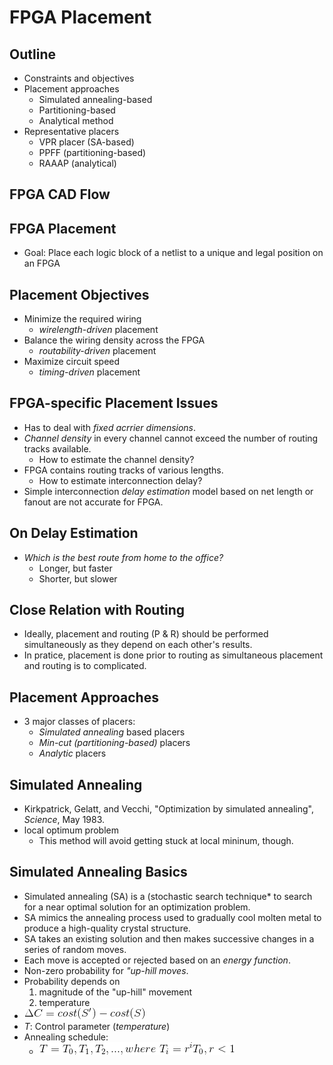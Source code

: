 # FPGA Placement

## Outline
* Constraints and objectives
* Placement approaches
	* Simulated annealing-based
	* Partitioning-based
	* Analytical method
* Representative placers
	* VPR placer (SA-based)
	* PPFF (partitioning-based)
	* RAAAP (analytical)

## FPGA CAD Flow

## FPGA Placement
* Goal: Place each logic block of a netlist to a unique and legal position on an FPGA

## Placement Objectives
* Minimize the required wiring
	* *wirelength-driven* placement
* Balance the wiring density across the FPGA
	* *routability-driven* placement
* Maximize circuit speed
	* *timing-driven* placement

## FPGA-specific Placement Issues
* Has to deal with *fixed acrrier dimensions*.
* *Channel density* in every channel cannot exceed
the number of routing tracks available.
	* How to estimate the channel density?
* FPGA contains routing tracks of various lengths.
	* How to estimate interconnection delay?
* Simple interconnection *delay estimation* model
based on net length or fanout are not accurate for FPGA.

## On Delay Estimation
* *Which is the best route from home to the office?*
	* Longer, but faster
	* Shorter, but slower

## Close Relation with Routing
* Ideally, placement and routing (P & R) should be performed simultaneously as they depend on each other's results.
* In pratice, placement is done prior to routing as simultaneous placement and routing is to complicated.

## Placement Approaches
* 3 major classes of placers:
	* *Simulated annealing* based placers
	* *Min-cut (partitioning-based)* placers
	* *Analytic* placers

## Simulated Annealing
* Kirkpatrick, Gelatt, and Vecchi,
"Optimization by simulated annealing", *Science*, May 1983.
* local optimum problem
	* This method will avoid getting stuck at local mininum, though.

## Simulated Annealing Basics
* Simulated annealing (SA) is a (stochastic search technique* to search for a near optimal solution
for an optimization problem.
* SA mimics the annealing process used to gradually cool molten metal to produce a high-quality crystal structure.
* SA takes an existing solution and then makes
successive changes in a series of random moves.
* Each move is accepted or rejected based on an
*energy function*.
* Non-zero probability for *"up-hill moves*.
* Probability depends on
	1. magnitude of the "up-hill" movement
	2. temperature
* ![Alt Text](pg13_Chap11.gif)
* *T*: Control parameter (*temperature*)
* Annealing schedule:
	* ![Alt Test](pg13_Chap11_1.gif) 

